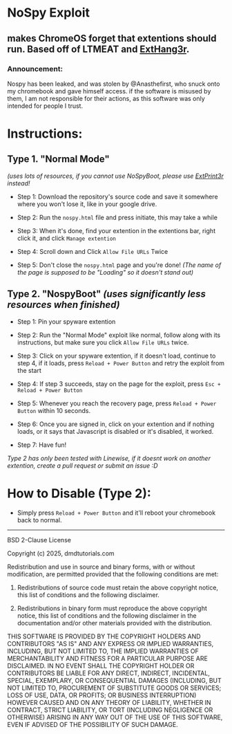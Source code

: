 # NoSpy Exploit
makes ChromeOS forget that extentions should run.
Based off of **LTMEAT** and [ExtHang3r](https://github.com/Blobby-Boi/ExtHang3r). 
-------
### Announcement:
Nospy has been leaked, and was stolen by @Anasthefirst, who snuck onto my chromebook and gave himself access. if the software is misused by them, I am not responsible for their actions, as this software was only intended for people I trust.
#
# Instructions:

## Type 1. "Normal Mode" 
*(uses lots of resources, if you cannot use NoSpyBoot, please use [ExtPrint3r](https://github.com/Blobby-Boi/ExtPrint3r) instead!*
* Step 1: Download the repository's source code and save it somewhere where you won't lose it, like in your google drive.

* Step 2: Run the `nospy.html` file and press initiate, this may take a while

* Step 3: When it's done, find your extention in the extentions bar, right click it, and click `Manage extention`

* Step 4: Scroll down and Click `Allow File URLs` Twice

* Step 5: Don't close the `nospy.html` page and you're done! *(The name of the page is supposed to be "Loading" so it doesn't stand out)*
  
## Type 2. "NospyBoot" *(uses significantly less resources when finished)*

* Step 1: Pin your spyware extention

* Step 2: Run the "Normal Mode" exploit like normal, follow along with its instructions, but make sure you click `Allow File URLs` twice.

* Step 3: Click on your spyware extention, if it doesn't load, continue to step 4, if it loads, press `Reload + Power Button` and retry the exploit from the start

* Step 4: If step 3 succeeds, stay on the page for the exploit, press ` Esc + Reload + Power Button `

* Step 5: Whenever you reach the recovery page, press ` Reload + Power Button ` within 10 seconds.

* Step 6: Once you are signed in, click on your extention and if nothing loads, or it says that Javascript is disabled or it's disabled, it worked.

* Step 7: Have fun!



*Type 2 has only been tested with Linewise, if it doesnt work on another extention, create a pull request or submit an issue :D*


# How to Disable (Type 2):
- Simply press `Reload + Power Button` and it'll reboot your chromebook back to normal.


-----------------
BSD 2-Clause License

Copyright (c) 2025, dmdtutorials.com

Redistribution and use in source and binary forms, with or without
modification, are permitted provided that the following conditions are met:

1. Redistributions of source code must retain the above copyright notice, this
   list of conditions and the following disclaimer.

2. Redistributions in binary form must reproduce the above copyright notice,
   this list of conditions and the following disclaimer in the documentation
   and/or other materials provided with the distribution.

THIS SOFTWARE IS PROVIDED BY THE COPYRIGHT HOLDERS AND CONTRIBUTORS "AS IS"
AND ANY EXPRESS OR IMPLIED WARRANTIES, INCLUDING, BUT NOT LIMITED TO, THE
IMPLIED WARRANTIES OF MERCHANTABILITY AND FITNESS FOR A PARTICULAR PURPOSE ARE
DISCLAIMED. IN NO EVENT SHALL THE COPYRIGHT HOLDER OR CONTRIBUTORS BE LIABLE
FOR ANY DIRECT, INDIRECT, INCIDENTAL, SPECIAL, EXEMPLARY, OR CONSEQUENTIAL
DAMAGES (INCLUDING, BUT NOT LIMITED TO, PROCUREMENT OF SUBSTITUTE GOODS OR
SERVICES; LOSS OF USE, DATA, OR PROFITS; OR BUSINESS INTERRUPTION) HOWEVER
CAUSED AND ON ANY THEORY OF LIABILITY, WHETHER IN CONTRACT, STRICT LIABILITY,
OR TORT (INCLUDING NEGLIGENCE OR OTHERWISE) ARISING IN ANY WAY OUT OF THE USE
OF THIS SOFTWARE, EVEN IF ADVISED OF THE POSSIBILITY OF SUCH DAMAGE.

